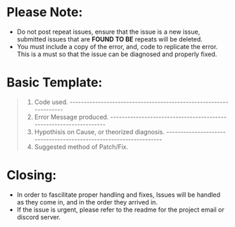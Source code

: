 # **Please** **Note**:
- Do not post repeat issues, ensure that the issue is a new issue, submitted issues that are **FOUND TO BE** repeats will be deleted.
- You must include a copy of the error, and, code to replicate the error. This is a must so that the issue can be diagnosed and properly fixed.
# **Basic** **Template:**


> 1. Code used.
> \------------------------------------------------------------------
> 2. Error Message produced.
> \------------------------------------------------------------------
> 3. Hypothisis on Cause, or theorized diagnosis.
> \------------------------------------------------------------------
> 4. Suggested method of Patch/Fix.


# **Closing:**
- In order to fascilitate proper handling and fixes, Issues will be handled as they come in, and in the order they arrived in.
- If the issue is urgent, please refer to the readme for the project email or discord server.

    
 
